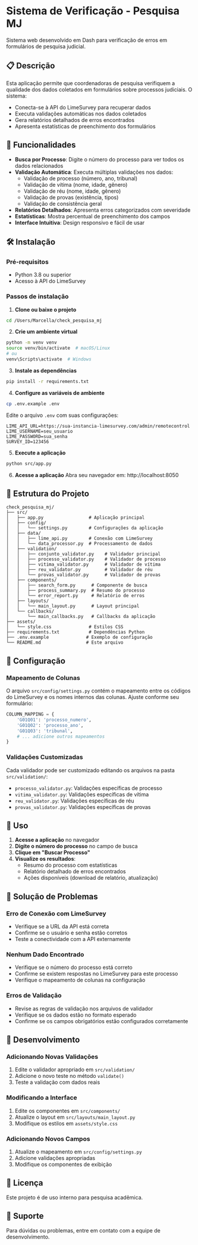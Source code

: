 # Sistema de Verificação - Pesquisa MJ

Sistema web desenvolvido em Dash para verificação de erros em formulários de pesquisa judicial.

## 📋 Descrição

Esta aplicação permite que coordenadoras de pesquisa verifiquem a qualidade dos dados coletados em formulários sobre processos judiciais. O sistema:

- Conecta-se à API do LimeSurvey para recuperar dados
- Executa validações automáticas nos dados coletados
- Gera relatórios detalhados de erros encontrados
- Apresenta estatísticas de preenchimento dos formulários

## 🚀 Funcionalidades

- **Busca por Processo**: Digite o número do processo para ver todos os dados relacionados
- **Validação Automática**: Executa múltiplas validações nos dados:
  - Validação de processo (número, ano, tribunal)
  - Validação de vítima (nome, idade, gênero)
  - Validação de réu (nome, idade, gênero)  
  - Validação de provas (existência, tipos)
  - Validação de consistência geral
- **Relatórios Detalhados**: Apresenta erros categorizados com severidade
- **Estatísticas**: Mostra percentual de preenchimento dos campos
- **Interface Intuitiva**: Design responsivo e fácil de usar

## 🛠️ Instalação

### Pré-requisitos

- Python 3.8 ou superior
- Acesso à API do LimeSurvey

### Passos de instalação

1. **Clone ou baixe o projeto**
```bash
cd /Users/Marcella/check_pesquisa_mj
```

2. **Crie um ambiente virtual**
```bash
python -m venv venv
source venv/bin/activate  # macOS/Linux
# ou
venv\Scripts\activate  # Windows
```

3. **Instale as dependências**
```bash
pip install -r requirements.txt
```

4. **Configure as variáveis de ambiente**
```bash
cp .env.example .env
```

Edite o arquivo `.env` com suas configurações:
```
LIME_API_URL=https://sua-instancia-limesurvey.com/admin/remotecontrol
LIME_USERNAME=seu_usuario
LIME_PASSWORD=sua_senha
SURVEY_ID=123456
```

5. **Execute a aplicação**
```bash
python src/app.py
```

6. **Acesse a aplicação**
Abra seu navegador em: http://localhost:8050

## 📁 Estrutura do Projeto

```
check_pesquisa_mj/
├── src/
│   ├── app.py                 # Aplicação principal
│   ├── config/
│   │   └── settings.py        # Configurações da aplicação
│   ├── data/
│   │   ├── lime_api.py        # Conexão com LimeSurvey
│   │   └── data_processor.py  # Processamento de dados
│   ├── validation/
│   │   ├── conjunto_validator.py    # Validador principal
│   │   ├── processo_validator.py    # Validador de processo
│   │   ├── vitima_validator.py      # Validador de vítima
│   │   ├── reu_validator.py         # Validador de réu
│   │   └── provas_validator.py      # Validador de provas
│   ├── components/
│   │   ├── search_form.py      # Componente de busca
│   │   ├── process_summary.py  # Resumo do processo
│   │   └── error_report.py     # Relatório de erros
│   ├── layouts/
│   │   └── main_layout.py      # Layout principal
│   └── callbacks/
│       └── main_callbacks.py   # Callbacks da aplicação
├── assets/
│   └── style.css              # Estilos CSS
├── requirements.txt           # Dependências Python
├── .env.example              # Exemplo de configuração
└── README.md                 # Este arquivo
```

## 🔧 Configuração

### Mapeamento de Colunas

O arquivo `src/config/settings.py` contém o mapeamento entre os códigos do LimeSurvey e os nomes internos das colunas. Ajuste conforme seu formulário:

```python
COLUMN_MAPPING = {
    'G01Q01': 'processo_numero',
    'G01Q02': 'processo_ano',
    'G01Q03': 'tribunal',
    # ... adicione outros mapeamentos
}
```

### Validações Customizadas

Cada validador pode ser customizado editando os arquivos na pasta `src/validation/`:

- `processo_validator.py`: Validações específicas de processo
- `vitima_validator.py`: Validações específicas de vítima
- `reu_validator.py`: Validações específicas de réu
- `provas_validator.py`: Validações específicas de provas

## 🚀 Uso

1. **Acesse a aplicação** no navegador
2. **Digite o número do processo** no campo de busca
3. **Clique em "Buscar Processo"**
4. **Visualize os resultados**:
   - Resumo do processo com estatísticas
   - Relatório detalhado de erros encontrados
   - Ações disponíveis (download de relatório, atualização)

## 🐛 Solução de Problemas

### Erro de Conexão com LimeSurvey
- Verifique se a URL da API está correta
- Confirme se o usuário e senha estão corretos
- Teste a conectividade com a API externamente

### Nenhum Dado Encontrado
- Verifique se o número do processo está correto
- Confirme se existem respostas no LimeSurvey para este processo
- Verifique o mapeamento de colunas na configuração

### Erros de Validação
- Revise as regras de validação nos arquivos de validador
- Verifique se os dados estão no formato esperado
- Confirme se os campos obrigatórios estão configurados corretamente

## 📝 Desenvolvimento

### Adicionando Novas Validações

1. Edite o validador apropriado em `src/validation/`
2. Adicione o novo teste no método `validate()`
3. Teste a validação com dados reais

### Modificando a Interface

1. Edite os componentes em `src/components/`
2. Atualize o layout em `src/layouts/main_layout.py`
3. Modifique os estilos em `assets/style.css`

### Adicionando Novos Campos

1. Atualize o mapeamento em `src/config/settings.py`
2. Adicione validações apropriadas
3. Modifique os componentes de exibição

## 📄 Licença

Este projeto é de uso interno para pesquisa acadêmica.

## 👥 Suporte

Para dúvidas ou problemas, entre em contato com a equipe de desenvolvimento.
